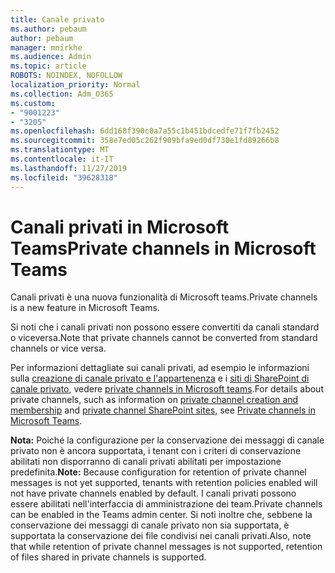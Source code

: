 ```yaml
---
title: Canale privato
ms.author: pebaum
author: pebaum
manager: mnirkhe
ms.audience: Admin
ms.topic: article
ROBOTS: NOINDEX, NOFOLLOW
localization_priority: Normal
ms.collection: Adm_O365
ms.custom:
- "9001223"
- "3205"
ms.openlocfilehash: 6dd168f390c0a7a55c1b451bdcedfe71f7fb2452
ms.sourcegitcommit: 358e7ed05c262f909bfa9ed0df730e1fd89266b8
ms.translationtype: MT
ms.contentlocale: it-IT
ms.lasthandoff: 11/27/2019
ms.locfileid: "39628318"
---
```

# <a name="private-channels-in-microsoft-teams"></a><span data-ttu-id="175c5-102">Canali privati in Microsoft Teams</span><span class="sxs-lookup"><span data-stu-id="175c5-102">Private channels in Microsoft Teams</span></span>

<span data-ttu-id="175c5-103">Canali privati è una nuova funzionalità di Microsoft teams.</span><span class="sxs-lookup"><span data-stu-id="175c5-103">Private channels is a new feature in Microsoft Teams.</span></span> 

<span data-ttu-id="175c5-104">Si noti che i canali privati non possono essere convertiti da canali standard o viceversa.</span><span class="sxs-lookup"><span data-stu-id="175c5-104">Note that private channels cannot be converted from standard channels or vice versa.</span></span>

<span data-ttu-id="175c5-105">Per informazioni dettagliate sui canali privati, ad esempio le informazioni sulla [creazione di canale privato e l'appartenenza](https://docs.microsoft.com/MicrosoftTeams/private-channels#private-channel-creation-and-membership) e i [siti di SharePoint di canale privato](https://docs.microsoft.com/MicrosoftTeams/private-channels#private-channel-sharepoint-sites), vedere [private channels in Microsoft teams](https://docs.microsoft.com/MicrosoftTeams/private-channels).</span><span class="sxs-lookup"><span data-stu-id="175c5-105">For details about private channels, such as information on [private channel creation and membership](https://docs.microsoft.com/MicrosoftTeams/private-channels#private-channel-creation-and-membership) and [private channel SharePoint sites](https://docs.microsoft.com/MicrosoftTeams/private-channels#private-channel-sharepoint-sites), see [Private channels in Microsoft Teams](https://docs.microsoft.com/MicrosoftTeams/private-channels).</span></span> 

<span data-ttu-id="175c5-106">**Nota:** Poiché la configurazione per la conservazione dei messaggi di canale privato non è ancora supportata, i tenant con i criteri di conservazione abilitati non disporranno di canali privati abilitati per impostazione predefinita.</span><span class="sxs-lookup"><span data-stu-id="175c5-106">**Note:** Because configuration for retention of private channel messages is not yet supported, tenants with retention policies enabled will not have private channels enabled by default.</span></span> <span data-ttu-id="175c5-107">I canali privati possono essere abilitati nell'interfaccia di amministrazione dei team.</span><span class="sxs-lookup"><span data-stu-id="175c5-107">Private channels can be enabled in the Teams admin center.</span></span> <span data-ttu-id="175c5-108">Si noti inoltre che, sebbene la conservazione dei messaggi di canale privato non sia supportata, è supportata la conservazione dei file condivisi nei canali privati.</span><span class="sxs-lookup"><span data-stu-id="175c5-108">Also, note that while retention of private channel messages is not supported, retention of files shared in private channels is supported.</span></span>